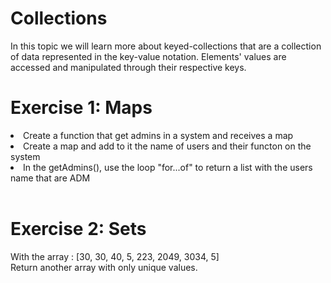 # Collections
In this topic we will learn more about keyed-collections that are a collection of data represented in the key-value notation. Elements' values are accessed and manipulated through their respective keys. 

# Exercise 1: Maps
<li>Create a function that get admins in a system and receives a map</li>
<li>Create a map and add to it the name of users and their functon on the system</li>
<li>In the getAdmins(), use the loop "for...of" to return a list with the users name that are ADM</li> <br>

# Exercise 2: Sets
With the array : [30, 30, 40, 5, 223, 2049, 3034, 5] <br> 
Return another array with only unique values.

